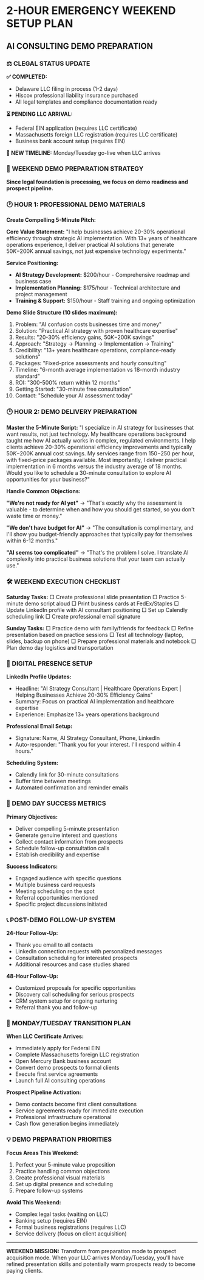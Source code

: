 # 2-HOUR EMERGENCY WEEKEND SETUP PLAN
## AI CONSULTING DEMO PREPARATION

### ⚖️ CLEGAL STATUS UPDATE

**✅ COMPLETED:**
- Delaware LLC filing in process (1-2 days)
- Hiscox professional liability insurance purchased
- All legal templates and compliance documentation ready

**⏳ PENDING LLC ARRIVAL:**
- Federal EIN application (requires LLC certificate)
- Massachusetts foreign LLC registration (requires LLC certificate)
- Business bank account setup (requires EIN)

**📅 NEW TIMELINE:** Monday/Tuesday go-live when LLC arrives

### 🎯 WEEKEND DEMO PREPARATION STRATEGY

**Since legal foundation is processing, we focus on demo readiness and prospect pipeline.**

### 🕐 HOUR 1: PROFESSIONAL DEMO MATERIALS

**Create Compelling 5-Minute Pitch:**

**Core Value Statement:**
"I help businesses achieve 20-30% operational efficiency through strategic AI implementation. With 13+ years of healthcare operations experience, I deliver practical AI solutions that generate $50K-$200K annual savings, not just expensive technology experiments."

**Service Positioning:**
- **AI Strategy Development:** $200/hour - Comprehensive roadmap and business case
- **Implementation Planning:** $175/hour - Technical architecture and project management
- **Training & Support:** $150/hour - Staff training and ongoing optimization

**Demo Slide Structure (10 slides maximum):**
1. Problem: "AI confusion costs businesses time and money"
2. Solution: "Practical AI strategy with proven healthcare expertise"
3. Results: "20-30% efficiency gains, $50K-$200K savings"
4. Approach: "Strategy → Planning → Implementation → Training"
5. Credibility: "13+ years healthcare operations, compliance-ready solutions"
6. Packages: "Fixed-price assessments and hourly consulting"
7. Timeline: "6-month average implementation vs 18-month industry standard"
8. ROI: "300-500% return within 12 months"
9. Getting Started: "30-minute free consultation"
10. Contact: "Schedule your AI assessment today"

### 🕑 HOUR 2: DEMO DELIVERY PREPARATION

**Master the 5-Minute Script:**
"I specialize in AI strategy for businesses that want results, not just technology. My healthcare operations background taught me how AI actually works in complex, regulated environments. I help clients achieve 20-30% operational efficiency improvements and typically $50K-$200K annual cost savings. My services range from $150-$250 per hour, with fixed-price packages available. Most importantly, I deliver practical implementation in 6 months versus the industry average of 18 months. Would you like to schedule a 30-minute consultation to explore AI opportunities for your business?"

**Handle Common Objections:**

**"We're not ready for AI yet"**
→ "That's exactly why the assessment is valuable - to determine when and how you should get started, so you don't waste time or money."

**"We don't have budget for AI"**
→ "The consultation is complimentary, and I'll show you budget-friendly approaches that typically pay for themselves within 6-12 months."

**"AI seems too complicated"**
→ "That's the problem I solve. I translate AI complexity into practical business solutions that your team can actually use."

### 🛠️ WEEKEND EXECUTION CHECKLIST

**Saturday Tasks:**
□ Create professional slide presentation
□ Practice 5-minute demo script aloud
□ Print business cards at FedEx/Staples
□ Update LinkedIn profile with AI consultant positioning
□ Set up Calendly scheduling link
□ Create professional email signature

**Sunday Tasks:**
□ Practice demo with family/friends for feedback
□ Refine presentation based on practice sessions
□ Test all technology (laptop, slides, backup on phone)
□ Prepare professional materials and notebook
□ Plan demo day logistics and transportation

### 📱 DIGITAL PRESENCE SETUP

**LinkedIn Profile Updates:**
- Headline: "AI Strategy Consultant | Healthcare Operations Expert | Helping Businesses Achieve 20-30% Efficiency Gains"
- Summary: Focus on practical AI implementation and healthcare expertise
- Experience: Emphasize 13+ years operations background

**Professional Email Setup:**
- Signature: Name, AI Strategy Consultant, Phone, LinkedIn
- Auto-responder: "Thank you for your interest. I'll respond within 4 hours."

**Scheduling System:**
- Calendly link for 30-minute consultations
- Buffer time between meetings
- Automated confirmation and reminder emails

### 🎪 DEMO DAY SUCCESS METRICS

**Primary Objectives:**
- Deliver compelling 5-minute presentation
- Generate genuine interest and questions
- Collect contact information from prospects
- Schedule follow-up consultation calls
- Establish credibility and expertise

**Success Indicators:**
- Engaged audience with specific questions
- Multiple business card requests
- Meeting scheduling on the spot
- Referral opportunities mentioned
- Specific project discussions initiated

### 📞 POST-DEMO FOLLOW-UP SYSTEM

**24-Hour Follow-Up:**
- Thank you email to all contacts
- LinkedIn connection requests with personalized messages
- Consultation scheduling for interested prospects
- Additional resources and case studies shared

**48-Hour Follow-Up:**
- Customized proposals for specific opportunities
- Discovery call scheduling for serious prospects
- CRM system setup for ongoing nurturing
- Referral thank you and follow-up

### 🚀 MONDAY/TUESDAY TRANSITION PLAN

**When LLC Certificate Arrives:**
- Immediately apply for Federal EIN
- Complete Massachusetts foreign LLC registration
- Open Mercury Bank business account
- Convert demo prospects to formal clients
- Execute first service agreements
- Launch full AI consulting operations

**Prospect Pipeline Activation:**
- Demo contacts become first client consultations
- Service agreements ready for immediate execution
- Professional infrastructure operational
- Cash flow generation begins immediately

### 💡 DEMO PREPARATION PRIORITIES

**Focus Areas This Weekend:**
1. Perfect your 5-minute value proposition
2. Practice handling common objections
3. Create professional visual materials
4. Set up digital presence and scheduling
5. Prepare follow-up systems

**Avoid This Weekend:**
- Complex legal tasks (waiting on LLC)
- Banking setup (requires EIN)
- Formal business registrations (requires LLC)
- Service delivery (focus on client acquisition)

---

**WEEKEND MISSION:** Transform from preparation mode to prospect acquisition mode. When your LLC arrives Monday/Tuesday, you'll have refined presentation skills and potentially warm prospects ready to become paying clients.